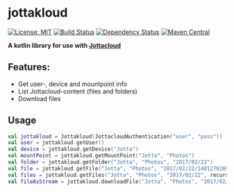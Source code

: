 # jottakloud

[![License: MIT](https://img.shields.io/badge/License-MIT-yellow.svg)](https://opensource.org/licenses/MIT)
[![Build Status](https://travis-ci.org/ezand/jottakloud.svg?branch=master)](https://travis-ci.org/ezand/jottakloud)
[![Dependency Status](https://www.versioneye.com/user/projects/58a607b24f72e00012ab9134/badge.svg?style=flat-square)](https://www.versioneye.com/user/projects/58a607b24f72e00012ab9134)
[![Maven Central](https://maven-badges.herokuapp.com/maven-central/org.ezand.jottakloud/jottkloud/badge.svg)](https://maven-badges.herokuapp.com/maven-central/org.ezand.jottakloud/jottakloud)

__A kotlin library for use with [Jottacloud](https://www.jottacloud.com)__

## Features:
* Get user-, device and mountpoint info
* List Jottacloud-content (files and folders)
* Download files

## Usage
```kotlin
val jottakloud = Jottakloud(JottacloudAuthentication("user", "pass"))
val user = jottakloud.getUser()
val device = jottakloud.getDevice("Jotta")
val mountPoint = jottakloud.getMountPoint("Jotta", "Photos")
val folder = jottakloud.getFolder("Jotta", "Photos", "2017/02/22")
val file = jottakloud.getFile("Jotta", "Photos", "2017/02/22/1481270269066.jpg")
val files = jottakloud.getFiles("Jotta", "Photos", "2017/02/22", recursive = true)
val fileAsStream = jottakloud.downloadFile("Jotta", "Photos", "2017/02/22/1481270269066.jpg")
```
